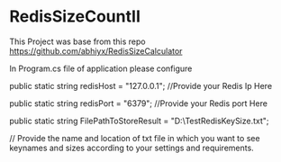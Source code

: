 

# RedisSizeCountII
This Project was base from this repo https://github.com/abhiyx/RedisSizeCalculator

In Program.cs file of application please configure 

public static string redisHost = "127.0.0.1"; //Provide your Redis Ip Here

public static string redisPort = "6379"; //Provide your Redis port Here

public static string FilePathToStoreResult = "D:\\TestRedisKeySize.txt"; 

// Provide the name and location of txt file in which you want to see keynames and sizes 
        according to your settings and requirements.
